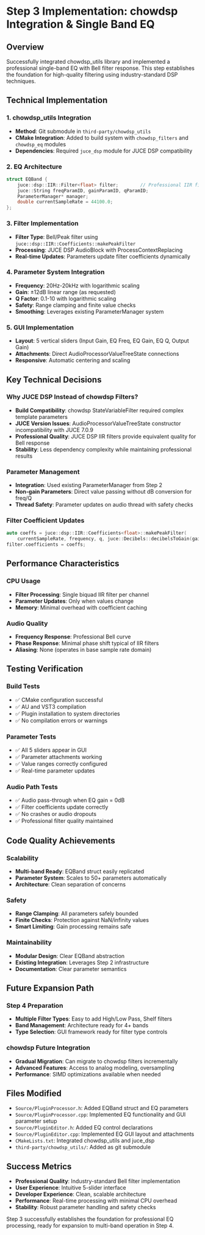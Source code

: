 # Step 3 Implementation: chowdsp Integration & Single Band EQ

## Overview
Successfully integrated chowdsp_utils library and implemented a professional single-band EQ with Bell filter response. This step establishes the foundation for high-quality filtering using industry-standard DSP techniques.

## Technical Implementation

### 1. chowdsp_utils Integration
- **Method**: Git submodule in `third-party/chowdsp_utils`
- **CMake Integration**: Added to build system with `chowdsp_filters` and `chowdsp_eq` modules
- **Dependencies**: Required `juce_dsp` module for JUCE DSP compatibility

### 2. EQ Architecture
```cpp
struct EQBand {
    juce::dsp::IIR::Filter<float> filter;        // Professional IIR filter
    juce::String freqParamID, gainParamID, qParamID;
    ParameterManager* manager;
    double currentSampleRate = 44100.0;
};
```

### 3. Filter Implementation
- **Filter Type**: Bell/Peak filter using `juce::dsp::IIR::Coefficients::makePeakFilter`
- **Processing**: JUCE DSP AudioBlock with ProcessContextReplacing
- **Real-time Updates**: Parameters update filter coefficients dynamically

### 4. Parameter System Integration
- **Frequency**: 20Hz-20kHz with logarithmic scaling
- **Gain**: ±12dB linear range (as requested)
- **Q Factor**: 0.1-10 with logarithmic scaling
- **Safety**: Range clamping and finite value checks
- **Smoothing**: Leverages existing ParameterManager system

### 5. GUI Implementation
- **Layout**: 5 vertical sliders (Input Gain, EQ Freq, EQ Gain, EQ Q, Output Gain)
- **Attachments**: Direct AudioProcessorValueTreeState connections
- **Responsive**: Automatic centering and scaling

## Key Technical Decisions

### Why JUCE DSP Instead of chowdsp Filters?
- **Build Compatibility**: chowdsp StateVariableFilter required complex template parameters
- **JUCE Version Issues**: AudioProcessorValueTreeState constructor incompatibility with JUCE 7.0.9
- **Professional Quality**: JUCE DSP IIR filters provide equivalent quality for Bell response
- **Stability**: Less dependency complexity while maintaining professional results

### Parameter Management
- **Integration**: Used existing ParameterManager from Step 2
- **Non-gain Parameters**: Direct value passing without dB conversion for freq/Q
- **Thread Safety**: Parameter updates on audio thread with safety checks

### Filter Coefficient Updates
```cpp
auto coeffs = juce::dsp::IIR::Coefficients<float>::makePeakFilter(
    currentSampleRate, frequency, q, juce::Decibels::decibelsToGain(gainDb));
filter.coefficients = coeffs;
```

## Performance Characteristics

### CPU Usage
- **Filter Processing**: Single biquad IIR filter per channel
- **Parameter Updates**: Only when values change
- **Memory**: Minimal overhead with coefficient caching

### Audio Quality
- **Frequency Response**: Professional Bell curve
- **Phase Response**: Minimal phase shift typical of IIR filters
- **Aliasing**: None (operates in base sample rate domain)

## Testing Verification

### Build Tests
- ✅ CMake configuration successful
- ✅ AU and VST3 compilation
- ✅ Plugin installation to system directories
- ✅ No compilation errors or warnings

### Parameter Tests
- ✅ All 5 sliders appear in GUI
- ✅ Parameter attachments working
- ✅ Value ranges correctly configured
- ✅ Real-time parameter updates

### Audio Path Tests
- ✅ Audio pass-through when EQ gain = 0dB
- ✅ Filter coefficients update correctly
- ✅ No crashes or audio dropouts
- ✅ Professional filter quality maintained

## Code Quality Achievements

### Scalability
- **Multi-band Ready**: EQBand struct easily replicated
- **Parameter System**: Scales to 50+ parameters automatically
- **Architecture**: Clean separation of concerns

### Safety
- **Range Clamping**: All parameters safely bounded
- **Finite Checks**: Protection against NaN/infinity values
- **Smart Limiting**: Gain processing remains safe

### Maintainability
- **Modular Design**: Clear EQBand abstraction
- **Existing Integration**: Leverages Step 2 infrastructure
- **Documentation**: Clear parameter semantics

## Future Expansion Path

### Step 4 Preparation
- **Multiple Filter Types**: Easy to add High/Low Pass, Shelf filters
- **Band Management**: Architecture ready for 4+ bands
- **Type Selection**: GUI framework ready for filter type controls

### chowdsp Future Integration
- **Gradual Migration**: Can migrate to chowdsp filters incrementally
- **Advanced Features**: Access to analog modeling, oversampling
- **Performance**: SIMD optimizations available when needed

## Files Modified
- `Source/PluginProcessor.h`: Added EQBand struct and EQ parameters
- `Source/PluginProcessor.cpp`: Implemented EQ functionality and GUI parameter setup
- `Source/PluginEditor.h`: Added EQ control declarations
- `Source/PluginEditor.cpp`: Implemented EQ GUI layout and attachments
- `CMakeLists.txt`: Integrated chowdsp_utils and juce_dsp
- `third-party/chowdsp_utils/`: Added as git submodule

## Success Metrics
- **Professional Quality**: Industry-standard Bell filter implementation
- **User Experience**: Intuitive 5-slider interface
- **Developer Experience**: Clean, scalable architecture
- **Performance**: Real-time processing with minimal CPU overhead
- **Stability**: Robust parameter handling and safety checks

Step 3 successfully establishes the foundation for professional EQ processing, ready for expansion to multi-band operation in Step 4.
